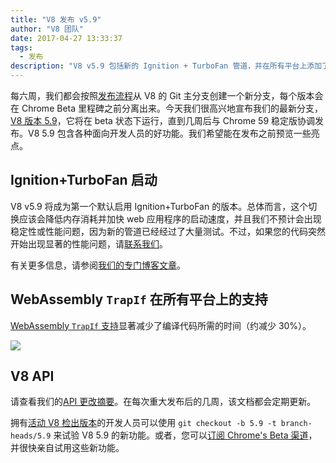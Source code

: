 ```yaml
---
title: "V8 发布 v5.9"
author: "V8 团队"
date: 2017-04-27 13:33:37
tags:
  - 发布
description: "V8 v5.9 包括新的 Ignition + TurboFan 管道，并在所有平台上添加了 WebAssembly TrapIf 支持。"
---
```

每六周，我们都会按照[发布流程](/docs/release-process)从 V8 的 Git 主分支创建一个新分支，每个版本会在 Chrome Beta 里程碑之前分离出来。今天我们很高兴地宣布我们的最新分支，[V8 版本 5.9](https://chromium.googlesource.com/v8/v8.git/+log/branch-heads/5.9)，它将在 beta 状态下运行，直到几周后与 Chrome 59 稳定版协调发布。V8 5.9 包含各种面向开发人员的好功能。我们希望能在发布之前预览一些亮点。

<!--truncate-->
## Ignition+TurboFan 启动

V8 v5.9 将成为第一个默认启用 Ignition+TurboFan 的版本。总体而言，这个切换应该会降低内存消耗并加快 web 应用程序的启动速度，并且我们不预计会出现稳定性或性能问题，因为新的管道已经经过了大量测试。不过，如果您的代码突然开始出现显著的性能问题，请[联系我们](https://bugs.chromium.org/p/v8/issues/entry?template=Bug%20report%20for%20the%20new%20pipeline)。

有关更多信息，请参阅[我们的专门博客文章](/blog/launching-ignition-and-turbofan)。

## WebAssembly `TrapIf` 在所有平台上的支持

[WebAssembly `TrapIf` 支持](https://chromium.googlesource.com/v8/v8/+/98fa962e5f342878109c26fd7190573082ac3abe)显著减少了编译代码所需的时间（约减少 30%）。

![](/_img/v8-release-59/angrybots.png)

## V8 API

请查看我们的[API 更改摘要](https://docs.google.com/document/d/1g8JFi8T_oAE_7uAri7Njtig7fKaPDfotU6huOa1alds/edit)。在每次重大发布后的几周，该文档都会定期更新。

拥有[活动 V8 检出版本](/docs/source-code#using-git)的开发人员可以使用 `git checkout -b 5.9 -t branch-heads/5.9` 来试验 V8 5.9 的新功能。或者，您可以[订阅 Chrome's Beta 渠道](https://www.google.com/chrome/browser/beta.html)，并很快亲自试用这些新功能。
